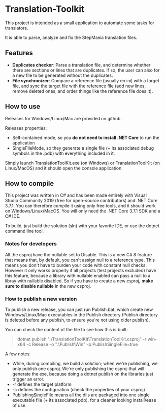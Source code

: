 # Translation-Toolkit

This project is intended as a small application to automate some tasks for translators.

It is able to parse, analyze and fix the StepMania translation files.

## Features ##

* **Duplicates checker**: Parse a translation file, and determine whether there are sections or lines that are duplicates. If so, the user can also for a new file to be generated without the duplicates.
* **File synchronizer**: Compare a reference file (usually en.ini) with a target file, and sync the target file with the reference file (add new lines, remove deleted ones, and order things like the reference file does it).

## How to use ##

Releases for Windows/Linux/Mac are provided on github.

Releases properties:
* Self-contained mode, so you **do not need to install .NET Core** to run the application
* SingleFileMode, so they generate a single file (+ its associated debug symbols in the .pdb) with everything included in it.

Simply launch TranslationToolKit.exe (on Windows) or TranslationToolKit (on Linux/MacOS) and it should open the console application. 


## How to compile ##

This project was written in C# and has been made entirely with Visual Studio Community 2019 (free for open-source contributors) and .NET Core 3.7.1. You can therefore compile it using only free tools, and it should work on Windows/Linux/MacOS. You will only need the .NET Core 3.7.1 SDK and a C# IDE.

To build, just build the solution (sln) with your favorite IDE, or use the dotnet command line tool.

### Notes for developers ###

All the csproj have the nullable set to Disable. This is a new C# 8 feature that means that, by default, you can't assign null to a reference type. This means you don't have to burden your code with constant null checks. However it only works properly if all projects (test projects excluded) have this feature, because a library with nullable enabled can pass a null to a libray with nullable disabled. So if you have to create a new csproj, **make sure to disable nullable** in the new csproj.

### How to publish a new version ###

To publish a new release, you can just run Publish.bat, which create new Windows/Linux/Mac executables in the Publish directory (Publish directory is deleted before any publish, to ensure you're not using older publish).

You can check the content of the file to see how this is built:

> dotnet publish ".\TranslationToolKit\TranslationToolKit.csproj" -r win-x64 -c Release -o ".\Publish\Win" -p:PublishSingleFile=true

A few notes:
* While, during compiling, we build a solution; when we're publishing, we only publish one csproj. We're only publishing the csproj that will generate the exe, because doing a dotnet publish on the libraries just trigger an error.
* -r defines the target platform
* -c defines the configuration (check the properties of your csproj)
* PublishingSingleFile means all the dlls are packaged into one single executable file (+ its associated pdb), for a cleaner looking install/ease of use.
